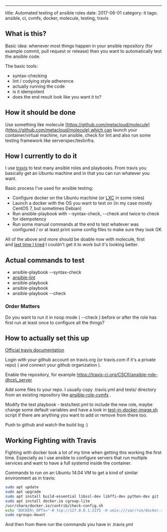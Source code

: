 ---
title: Automated testing of ansible roles
date: 2017-06-01
category: it
tags: ansible, ci, cvmfs, docker, molecule, testing, travis

## What is this?

Basic idea: whenever most things happen in your ansible repository (for example commit, pull request or release) then you want to automatically test the ansible code.

The basic tools:

- syntax-checking
- lint / codying style adherence
- actually running the code
- is it idempotent
- does the end result look like you want it to?

## How it should be done

Use something like molecule [https://github.com/metacloud/molecule](https://github.com/metacloud/molecule) which can launch your container/virtual machine, run ansible, check for lint and also run some testing framework like serverspec/testinfra.

## How I currently to do it

I use [travis](https://travis-ci.org) to test many ansible roles and playbooks. From travis you basically get an Ubuntu machine and in that you can run whatever you want.

Basic process I've used for ansible testing:

- Configure docker on the Ubuntu machine (or [LXC](https://github.com/CSCfi/ansible-role-cuda/blob/master/.travis.yml) in some roles)
- Launch a docker with the OS you want to test on (in my case mostly CentOS 7, but sometimes Debian)
- Run ansible-playbook with --syntax-check, --check and twice to check for idempotency
- Run some manual commands at the end to test whatever was configured / or at least print some config files to make sure they look OK

All of the above and more should be doable now with molecule, first and [last time I tried](https://github.com/CSCfi/ansible-role-cvmfs/tree/molecule) I couldn't get it to work but it's looking better.

## Actual commands to test

- ansible-playbook --syntax-check
- [ansible-lint](https://github.com/willthames/ansible-lint)
- ansible-playbook
- ansible-playbook
- ansible-playbook --check

### Order Matters

Do you want to run it in noop mode ( --check ) before or after the role has first run at least once to configure all the things?

## How to actually set this up

[Official travis documentation](https://docs.travis-ci.com/)

Login with your github account on travis.org (or travis.com if it's a private repo) ( and connect your github organization ).

Enable the repository, for example <https://travis-ci.org/CSCfi/ansible-role-dhcp\_server>

Add some files to your repo. I usually copy .travis.yml and tests/ directory from an existing repository like [ansible-role-cvmfs](https://github.com/CSCfi/ansible-role-cvmfs) .

Modify the test playbook - tests/test.yml to include the new role, maybe change some default variables and have a look in [test-in-docker-image.sh](https://github.com/CSCfi/ansible-role-cvmfs/blob/molecule/tests/test-in-docker-image.sh) script if there are anything you want to add or remove from there too.

Push to github and watch the build log :)

## Working Fighting with Travis

Fighting with docker took a lot of my time when getting this working the first time. Especially as I use ansible to configure servers that run multiple services and want to have a full systemd inside the container.

Commands to run on an Ubuntu 14.04 VM to get a kind of similar environment as in travis:

```bash
sudo apt update
sudo apt upgrade
sudo apt install build-essential libssl-dev libffi-dev python-dev git
sudo apt install docker.io cgroup-lite
/usr/share/docker.io/contrib/check-config.sh 
echo 'DOCKER\_OPTS="-H tcp://127.0.0.1:2375 -H unix:///var/run/docker.sock -s devicemapper"' | sudo tee /etc/default/docker > /dev/null
sudo cgroups-mount
```

And then from there run the commands you have in .travis.yml
